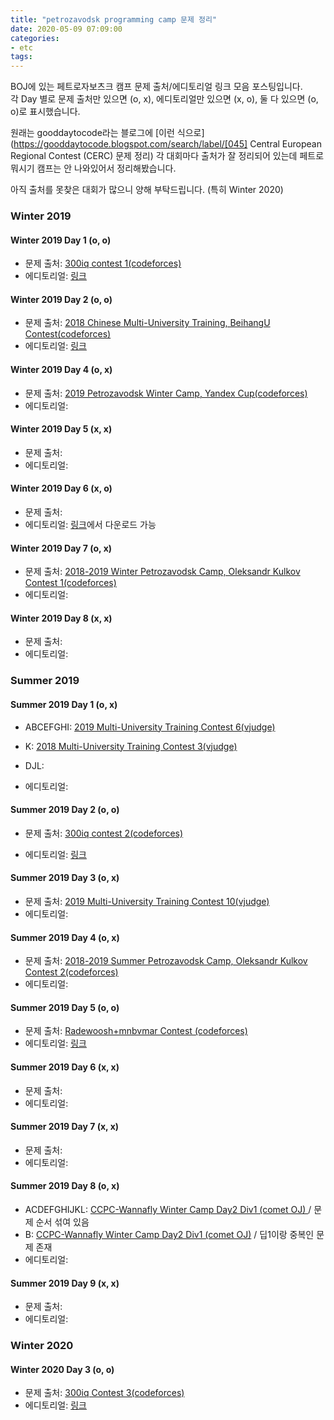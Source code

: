```yaml
---
title: "petrozavodsk programming camp 문제 정리"
date: 2020-05-09 07:09:00
categories:
- etc
tags:
---
```


BOJ에 있는 페트로자보츠크 캠프 문제 출처/에디토리얼 링크 모음 포스팅입니다.<br>각 Day 별로 문제 출처만 있으면 (o, x), 에디토리얼만 있으면 (x, o), 둘 다 있으면 (o, o)로 표시했습니다.

원래는 gooddaytocode라는 블로그에  [이런 식으로](https://gooddaytocode.blogspot.com/search/label/[045] Central European Regional Contest (CERC) 문제 정리) 각 대회마다 출처가 잘 정리되어 있는데 페트로 뭐시기 캠프는 안 나와있어서 정리해봤습니다.

아직 출처를 못찾은 대회가 많으니 양해 부탁드립니다. (특히 Winter 2020)

### Winter 2019

#### Winter 2019 Day 1 (o, o)

* 문제 출처: [300iq contest 1(codeforces)]( https://codeforces.com/gym/102268 )
* 에디토리얼: [링크]( https://drive.google.com/file/d/1-25ON1Wj28ymRyqTEtVB-ZqVenxCl0R5/view )

#### Winter 2019 Day 2 (o, o)

* 문제 출처: [2018 Chinese Multi-University Training, BeihangU Contest(codeforces)](https://codeforces.com/gym/102114) 
* 에디토리얼: [링크]( https://codeforces.com/blog/entry/67734 )

#### Winter 2019 Day 4 (o, x)

* 문제 출처:  [2019 Petrozavodsk Winter Camp, Yandex Cup(codeforces)](https://codeforces.com/gym/102156) 
* 에디토리얼: 

#### Winter 2019 Day 5 (x, x)

* 문제 출처: 
* 에디토리얼: 

#### Winter 2019 Day 6 (x, o)

* 문제 출처:
* 에디토리얼: [링크]( https://codeforces.com/blog/entry/65290 )에서 다운로드 가능

#### Winter 2019 Day 7 (o, x)

* 문제 출처:  [2018-2019 Winter Petrozavodsk Camp, Oleksandr Kulkov Contest 1(codeforces)](https://codeforces.com/gym/102129) 
* 에디토리얼: 

#### Winter 2019 Day 8 (x, x)

* 문제 출처:
* 에디토리얼: 

### Summer 2019

#### Summer 2019 Day 1 (o, x)

* ABCEFGHI: [2019 Multi-University Training Contest 6(vjudge)]( https://vjudge.net/contest/318115 )

* K: [2018 Multi-University Training Contest 3(vjudge)]( https://vjudge.net/contest/356207 )

* DJL: 
* 에디토리얼: 

#### Summer 2019 Day 2 (o, o)

* 문제 출처: [300iq contest 2(codeforces)]( https://codeforces.com/gym/102331 )

* 에디토리얼: [링크]( https://drive.google.com/file/d/1BuDTosfabqMZGEu2zyqTmkS2QsIYWsG6/view )

#### Summer 2019 Day 3 (o, x)

* 문제 출처: [2019 Multi-University Training Contest 10(vjudge)]( https://vjudge.net/contest/372321 )
* 에디토리얼: 

#### Summer 2019 Day 4 (o, x)

* 문제 출처: [2018-2019 Summer Petrozavodsk Camp, Oleksandr Kulkov Contest 2(codeforces)]( https://codeforces.com/gym/102354 )
* 에디토리얼: 

#### Summer 2019 Day 5 (o, o)

* 문제 출처:  [Radewoosh+mnbvmar Contest (codeforces)](https://codeforces.com/gym/102341) 
* 에디토리얼: [링크]( https://drive.google.com/file/d/1ymS9INds6_w06CobKjP0QJILuM2oTNp4/view )

#### Summer 2019 Day 6 (x, x)

* 문제 출처: 
* 에디토리얼: 

#### Summer 2019 Day 7 (x, x)

* 문제 출처: 
* 에디토리얼: 

#### Summer 2019 Day 8 (o, x)

* ACDEFGHIJKL: [ CCPC-Wannafly Winter Camp Day2 Div1 (comet OJ) ]( https://www.cometoj.com/contest/11/problems ) / 문제 순서 섞여 있음
* B: [ CCPC-Wannafly Winter Camp Day2 Div1 (comet OJ)]( https://www.cometoj.com/contest/10/problems ) / 딥1이랑 중복인 문제 존재
* 에디토리얼: 

#### Summer 2019 Day 9 (x, x)

* 문제 출처: 
* 에디토리얼: 

### Winter 2020

#### Winter 2020 Day 3 (o, o)

* 문제 출처:  [300iq Contest 3(codeforces)](https://codeforces.com/gym/102538) 
* 에디토리얼: [링크]( https://drive.google.com/file/d/1PUz2-MKpAsX0YO-q4fY93wk5caN0Gvmu/view )